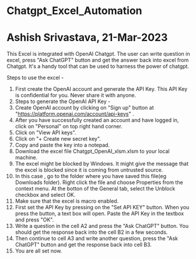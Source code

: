 # Chatgpt_Excel_Automation
# Ashish Srivastava, 21-Mar-2023
This Excel is integrated with OpenAI Chatgpt. The user can write question in excel, press "Ask ChatGPT" button and get the answer back into excel from Chatgpt. It's a handy tool that can be used to harness the power of chatgpt.

Steps to use the excel - 

1. First create the OpenAI account and generate the API Key. This API Key is confidential for you. Never share it with anyone.
2. Steps to generate the OpenAI API Key -
3. Create OpenAI account by clicking on "Sign up" button at "https://platform.openai.com/account/api-keys" .
4. After you have successfully created an account and have logged in, click on "Personal" on top right hand corner.
5. Click on "View API keys".
6. Click on "+ Create new secret key".
7. Copy and paste the key into a notepad.
8. Download the excel file Chatgpt_OpenAI_xlsm.xlsm to your local machine.
9. The excel might be blocked by Windows. It might give the message that the excel is blocked since it is coming from untrusted source.
10. In this case , go to the folder where you have saved this file(eg Downloads folder). Right click the file and choose Properties from the context menu. At the botton of the General tab, select the Unblock checkbox and select OK.
11. Make sure that the excel is macro enabled.
12. First set the API Key by pressing on the "Set API KEY" button. When you press the button, a text box will open. Paste the API Key in the textbox and press "OK".
13. Write a question in the cell A2 and press the "Ask ChatGPT" button. You should get the response back into the cell B2 in a few seconds.
14. Then continue to cell A3 and write another question, press the "Ask ChatGPT" button and get the response back into cell B3.
15. You are all set now.
